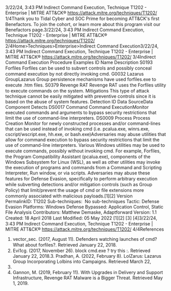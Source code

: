 3/22/24, 3:43 PM Indirect Command Execution, Technique T1202 - Enterprise | MITRE ATT&CK®
https://attack.mitre.org/techniques/T1202/ 1/4Thank you to Tidal Cyber and SOC Prime for becoming ATT&CK's ﬁrst Benefactors. To join the cohort, or learn more about this program visit our
Benefactors page.3/22/24, 3:43 PM Indirect Command Execution, Technique T1202 - Enterprise | MITRE ATT&CK®
https://attack.mitre.org/techniques/T1202/ 2/4Home>Techniques>Enterprise>Indirect Command Execution3/22/24, 3:43 PM Indirect Command Execution, Technique T1202 - Enterprise | MITRE ATT&CK®
https://attack.mitre.org/techniques/T1202/ 3/4Indirect Command Execution
Procedure Examples
ID Name Description
S0193 Forﬁles Forﬁles can be used to subvert controls and possibly conceal command execution by not directly invoking
cmd.
G0032 Lazarus
GroupLazarus Group persistence mechanisms have used forfiles.exe to execute .htm ﬁles.
S0379 Revenge RAT Revenge RAT uses the Forﬁles utility to execute commands on the system.
Mitigations
This type of attack technique cannot be easily mitigated with preventive controls since it is based on the abuse of system features.
Detection
ID Data SourceData Component Detects
DS0017 Command Command
ExecutionMonitor executed commands and arguments to bypass security restrictions that limit the
use of command-line interpreters.
DS0009 Process Process Creation Monitor for newly constructed processes and/or command-lines that can be used instead of
invoking cmd (i.e. pcalua.exe, winrs.exe, cscript/wscript.exe, hh.exe, or bash.exe)Adversaries may abuse utilities that allow for command execution to bypass security restrictions that limit the use of command-line
interpreters. Various Windows utilities may be used to execute commands, possibly without invoking cmd. For example, Forﬁles, the
Program Compatibility Assistant (pcalua.exe), components of the Windows Subsystem for Linux (WSL), as well as other utilities may invoke
the execution of programs and commands from a Command and Scripting Interpreter, Run window, or via scripts. 
Adversaries may abuse these features for Defense Evasion, speciﬁcally to perform arbitrary execution while subverting detections and/or
mitigation controls (such as Group Policy) that limit/prevent the usage of cmd or ﬁle extensions more commonly associated with malicious
payloads.[1][2]
Version PermalinkID: T1202
Sub-techniques:  No sub-techniques
 
Tactic: Defense Evasion
 
Platforms: Windows
 
Defense Bypassed: Application Control, Static File Analysis
Contributors: Matthew Demaske, Adaptforward
Version: 1.1
Created: 18 April 2018
Last Modiﬁed: 05 May 2022
[1][2]
[3]
[4]3/22/24, 3:43 PM Indirect Command Execution, Technique T1202 - Enterprise | MITRE ATT&CK®
https://attack.mitre.org/techniques/T1202/ 4/4References
1. vector\_sec. (2017, August 11). Defenders watching launches
of cmd? What about forﬁles?. Retrieved January 22, 2018.
2. Evi1cg. (2017, November 26). block cmd.exe ? try this :.
Retrieved January 22, 2018.3. Pradhan, A. (2022, February 8). LolZarus: Lazarus Group
Incorporating Lolbins into Campaigns. Retrieved March 22,
2022.
4. Gannon, M. (2019, February 11). With Upgrades in Delivery
and Support Infrastructure, Revenge RAT Malware is a Bigger
Threat. Retrieved May 1, 2019.